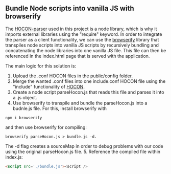 ## Bundle Node scripts into vanilla JS with browserify

The [HOCON-parser](https://github.com/josephtzeng/hocon-parser) used in this project is a node library, which is why it imports external libraries using the 
"require" keyword. In order to integrate the parser as a client functionality, we can use the [browserify](https://browserify.org/)
 library that transpiles node scripts into vanilla JS scripts by recursively bundling and concatenating the node libraries into one 
 vanilla JS file. This file can then be referenced in the index.html page that is served with the application. 

 The main logic for this solution is:
 1. Upload the .conf HOCON files in the public/config folder. 
 2. Merge the wanted .conf files into one include.conf HOCON file using the "include" functionality of [HOCON](https://github.com/lightbend/config/blob/main/HOCON.md). 
 3. Create a node script parseHocon.js that reads this file and parses it into a .js object.
 4. Use browserify to transpile and bundle the parseHocon.js into a budnle.js file. For this, install browserify with
 ```console
npm i browserify 
```
and then use browserify for compiling:
 ```console
browserify parseHocon.js > bundle.js -d. 
```
The -d flag creates a sourceMap in order to debug problems with our code using the original parseHocon.js file. 
5. Reference the compiled file within index.js:
 ```html
<script src='./bundle.js'><script />
```